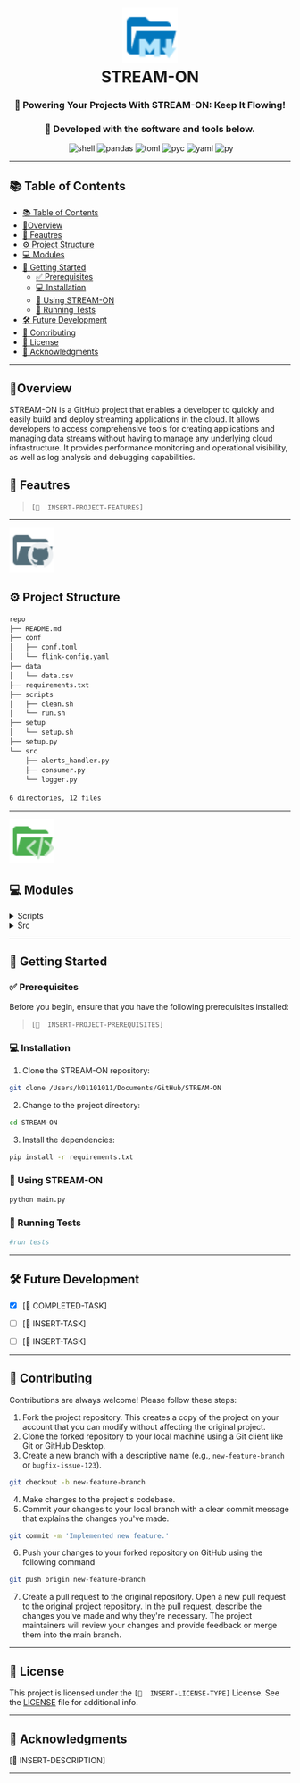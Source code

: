 
<div align="center">
<h1 align="center">
<img src="https://raw.githubusercontent.com/PKief/vscode-material-icon-theme/ec559a9f6bfd399b82bb44393651661b08aaf7ba/icons/folder-markdown-open.svg" width="100" />
<br>
STREAM-ON
</h1>
<h3 align="center">📍 Powering Your Projects With STREAM-ON: Keep It Flowing!</h3>
<h3 align="center">🚀 Developed with the software and tools below.</h3>
<p align="center">

<img src="https://img.shields.io/badge/GNU%20Bash-4EAA25.svg?style=for-the-badge&logo=GNU-Bash&logoColor=white" alt="" />
<img src="https://img.shields.io/badge/pandas-150458.svg?style=for-the-badge&logo=pandas&logoColor=white" alt="shell" />
<img src="https://img.shields.io/badge/AIOHTTP-2C5BB4.svg?style=for-the-badge&logo=AIOHTTP&logoColor=white" alt="pandas" />
<img src="https://img.shields.io/badge/Python-3776AB.svg?style=for-the-badge&logo=Python&logoColor=white" alt="toml" />
<img src="https://img.shields.io/badge/Apache%20Flink-E6526F.svg?style=for-the-badge&logo=Apache-Flink&logoColor=white" alt="pyc" />
<img src="https://img.shields.io/badge/Apache%20Kafka-231F20.svg?style=for-the-badge&logo=Apache-Kafka&logoColor=white" alt="yaml" />
<img src="https://img.shields.io/badge/Markdown-000000.svg?style=for-the-badge&logo=Markdown&logoColor=white" alt="py" />
</p>

</div>

---

## 📚 Table of Contents
- [📚 Table of Contents](#-table-of-contents)
- [📍Overview](#overview)
- [🔮 Feautres](#-feautres)
- [⚙️ Project Structure](#️-project-structure)
- [💻 Modules](#-modules)
- [🚀 Getting Started](#-getting-started)
  - [✅ Prerequisites](#-prerequisites)
  - [💻 Installation](#-installation)
  - [🤖 Using STREAM-ON](#-using-stream-on)
  - [🧪 Running Tests](#-running-tests)
- [🛠 Future Development](#-future-development)
- [🤝 Contributing](#-contributing)
- [🪪 License](#-license)
- [🙏 Acknowledgments](#-acknowledgments)

---


## 📍Overview

STREAM-ON is a GitHub project that enables a developer to quickly and easily build and deploy streaming applications in the cloud. It allows developers to access comprehensive tools for creating applications and managing data streams without having to manage any underlying cloud infrastructure. It provides performance monitoring and operational visibility, as well as log analysis and debugging capabilities.

## 🔮 Feautres

> `[📌  INSERT-PROJECT-FEATURES]`

---


<img src="https://raw.githubusercontent.com/PKief/vscode-material-icon-theme/ec559a9f6bfd399b82bb44393651661b08aaf7ba/icons/folder-github-open.svg" width="80" />

## ⚙️ Project Structure


```bash
repo
├── README.md
├── conf
│   ├── conf.toml
│   └── flink-config.yaml
├── data
│   └── data.csv
├── requirements.txt
├── scripts
│   ├── clean.sh
│   └── run.sh
├── setup
│   └── setup.sh
├── setup.py
└── src
    ├── alerts_handler.py
    ├── consumer.py
    └── logger.py

6 directories, 12 files
```

---

<img src="https://raw.githubusercontent.com/PKief/vscode-material-icon-theme/ec559a9f6bfd399b82bb44393651661b08aaf7ba/icons/folder-src-open.svg" width="80" />

## 💻 Modules

<details closed><summary>Scripts</summary>

| File     | Summary                                                                                                                                                                                                        | Module           |
|:---------|:---------------------------------------------------------------------------------------------------------------------------------------------------------------------------------------------------------------|:-----------------|
| run.sh   | This code is a Bash script that starts a Flink cluster, submits a PyFlink job, and then stops the Flink cluster.                                                                                               | scripts/run.sh   |
| clean.sh | This code is a Bash script that cleans up files and directories related to Python, Jupyter Notebooks, and pytest. It deletes Python cache files, build artifacts, Jupyter notebook checkpoints, and log files. | scripts/clean.sh |

</details>

<details closed><summary>Src</summary>

| File              | Summary                                                                                                                                                                                                                                                                                                                                           | Module                |
|:------------------|:--------------------------------------------------------------------------------------------------------------------------------------------------------------------------------------------------------------------------------------------------------------------------------------------------------------------------------------------------|:----------------------|
| alerts_handler.py | This code is a REST API alert handler for the Flink consumer. It buffers alerts and sends them to the API in batches using aiohttp, and serializes them using Apache Avro.                                                                                                                                                                        | src/alerts_handler.py |
| logger.py         | Logger is a class for the project that provides logging capabilities with colored output and different log levels.                                                                                                                                                                                                                                | src/logger.py         |
| consumer.py       | This code is a Python script that uses Apache Flink to process streaming data. It creates a StreamExecutionEnvironment, sets the parallelism, time characteristic, and checkpointing mode, and creates a StreamTableEnvironment. It then creates a source table and a batch view in the Flink table environment, and uses SQL queries to join the | src/consumer.py       |

</details>

<hr />

## 🚀 Getting Started

### ✅ Prerequisites

Before you begin, ensure that you have the following prerequisites installed:
> `[📌  INSERT-PROJECT-PREREQUISITES]`

### 💻 Installation

1. Clone the STREAM-ON repository:
```sh
git clone /Users/k01101011/Documents/GitHub/STREAM-ON
```

2. Change to the project directory:
```sh
cd STREAM-ON
```

3. Install the dependencies:
```sh
pip install -r requirements.txt
```

### 🤖 Using STREAM-ON

```sh
python main.py
```

### 🧪 Running Tests
```sh
#run tests
```

<hr />


## 🛠 Future Development
- [X] [📌  COMPLETED-TASK]
- [ ] [📌  INSERT-TASK]
- [ ] [📌  INSERT-TASK]


---

## 🤝 Contributing
Contributions are always welcome! Please follow these steps:
1. Fork the project repository. This creates a copy of the project on your account that you can modify without affecting the original project.
2. Clone the forked repository to your local machine using a Git client like Git or GitHub Desktop.
3. Create a new branch with a descriptive name (e.g., `new-feature-branch` or `bugfix-issue-123`).
```sh
git checkout -b new-feature-branch
```
4. Make changes to the project's codebase.
5. Commit your changes to your local branch with a clear commit message that explains the changes you've made.
```sh
git commit -m 'Implemented new feature.'
```
6. Push your changes to your forked repository on GitHub using the following command
```sh
git push origin new-feature-branch
```
7. Create a pull request to the original repository.
Open a new pull request to the original project repository. In the pull request, describe the changes you've made and why they're necessary.
The project maintainers will review your changes and provide feedback or merge them into the main branch.

---

## 🪪 License

This project is licensed under the `[📌  INSERT-LICENSE-TYPE]` License. See the [LICENSE](https://docs.github.com/en/communities/setting-up-your-project-for-healthy-contributions/adding-a-license-to-a-repository) file for additional info.

---

## 🙏 Acknowledgments

[📌  INSERT-DESCRIPTION]


---
